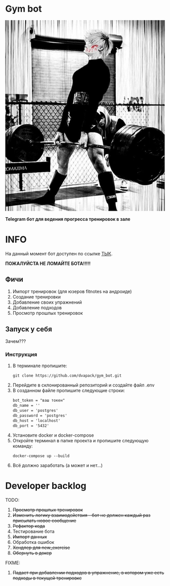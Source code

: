 # Gym bot

![Funny pic](./etc/funny_pic.jpg)

**Telegram бот для ведения прогресса тренировок в зале**

# INFO

На данный момент бот доступен по ссылке [ТЫК](https://t.me/gym_big_bro_bot).

**ПОЖАЛУЙСТА НЕ ЛОМАЙТЕ БОТА!!!!!**

## Фичи

1. Импорт тренировок (для юзеров fitnotes на андроиде)
2. Создание тренировки
3. Добавление своих упражнений
4. Добавление подходов
5. Просмотр прошлых тренировок

## Запуск у себя

Зачем???

### Инструкция

1. В терминале пропишите:
    ```
    git clone https://github.com/dvapack/gym_bot.git
    ```
2. Перейдите в склонированный репозиторий и создайте файл .env
3. В созданном файле пропишите следующие строки:
    ```
    bot_token = "ваш токен"
    db_name = ''
    db_user = 'postgres'
    db_password = 'postgres'
    db_host = 'localhost'
    db_port = '5432'
    ```
4. Установите docker и docker-compose
5. Откройте терминал в папке проекта и пропишите следующую команду:
    ```
    docker-compose up --build
    ```
6. Всё должно заработать (а может и нет...)

# Developer backlog

TODO:
1. ~~Просмотр прошлых тренировок~~
2. ~~Изменить логику взаимодействия - бот не должен каждый раз присылать новое сообщение~~
3. ~~Рефактор кода~~
4. Тестирование бота
5. ~~Импорт данных~~
6. Обработка ошибок
7. ~~Хендлер для new_exercise~~
8. ~~Обернуть в докер~~

FIXME:
1. ~~Падает при добавлении подходов в упражнение, в котором уже есть подходы в текущей тренировке~~
